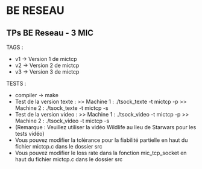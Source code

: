 # BE RESEAU
## TPs BE Reseau - 3 MIC


TAGS : 
- v1 -> Version 1 de mictcp
- v2 -> Version 2 de mictcp
- v3 -> Version 3 de mictcp

TESTS : 
- compiler -> make
- Test de la version texte : >> Machine 1 : ./tsock_texte -t mictcp -p
			     >> Machine 2 : ./tsock_texte -t mictcp -s
- Test de la version video : >> Machine 1 : ./tsock_video -t mictcp -p
			     >> Machine 2 : ./tsock_video -t mictcp -s
- (Remarque : Veuillez utiliser la vidéo Wildlife au lieu de Starwars pour les tests vidéo)
- Vous pouvez modifier la tolérance pour la fiabilité partielle en haut du fichier mictcp.c dans le dossier src
- Vous pouvez modifier le loss rate dans la fonction mic_tcp_socket en haut du fichier mictcp.c dans le dossier src			  
